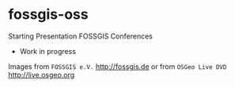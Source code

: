 # fossgis-oss

Starting Presentation FOSSGIS Conferences 

- Work in progress

Images from `FOSSGIS e.V.` <http://fossgis.de> or from `OSGeo Live DVD` <http://live.osgeo.org>
